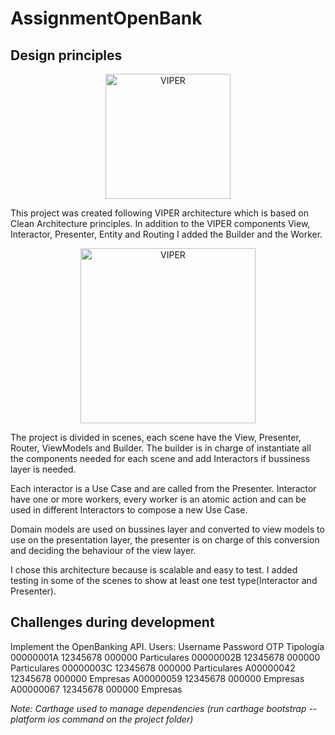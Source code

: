 # AssignmentOpenBank

## Design principles

<p align="center">
    <img src="https://www.objc.io/images/issue-13/2014-06-07-viper-intro-0a53d9f8.jpg" alt="VIPER" height="200px">
</p>

This project was created following VIPER architecture which is based on Clean Architecture principles.
In addition to the VIPER components View, Interactor, Presenter, Entity and Routing I added the Builder and the Worker.
<p align="center">
    <img src="https://www.objc.io/images/issue-13/2014-06-07-viper-wireframe-76305b6d.png" alt="VIPER" height="280px">
</p>

The project is divided in scenes, each scene have the View, Presenter, Router, ViewModels and Builder. The builder is in charge of instantiate all the components needed for each scene and add Interactors if bussiness layer is needed.

Each interactor is a Use Case and are called from the Presenter. Interactor have one or more workers, every worker is an atomic action and can be used in different Interactors to compose a new Use Case. 

Domain models are used on bussines layer and converted to view models to use on the presentation layer, the presenter is on charge of this conversion and deciding the behaviour of the view layer.

I chose this architecture because is scalable and easy to test. I added testing in some of the scenes to show at least one test type(Interactor and Presenter).

## Challenges during development

Implement the OpenBanking API.
Users:
Username	Password	OTP	Tipología
00000001A	12345678	000000	Particulares
00000002B	12345678	000000	Particulares
00000003C	12345678	000000	Particulares
A00000042	12345678	000000	Empresas
A00000059	12345678	000000	Empresas
A00000067	12345678	000000	Empresas

*Note: Carthage used to manage dependencies (run carthage bootstrap --platform ios command on the project folder)*
